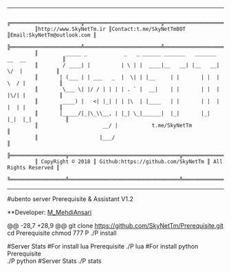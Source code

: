 * * *
             ╔═══════════════════════╦═════════════════════════╦═══════════════════════════╗
             ║http://www.SkyNetTm.ir ║Contact:t.me/SkyNetTmBOT ║Email:SkyNetTm@outlook.com ║
             ╠═══════════════════════╩═════════════════════════╩═══════════════════════════╣
             ║         _____ _            _   _ ______ _______   _______ __  __            ║
             ║        / ____| |          | \ | |  ____|__   __| |__   __|  \/  |           ║
             ║       | (___ | | ___   _  |  \| | |__     | |       | |  | \  / |           ║
             ║        \___ \| |/ / | | | | . ` |  __|    | |       | |  | |\/| |           ║    
             ║        ____) |   <| |_| | | |\  | |____   | |       | |  | |  | |           ║
             ║       |_____/|_|\_\\__, | |_| \_|______|  |_|       |_|  |_|  |_|           ║
             ║                     __/ |           t.me/SkyNetTm                           ║  
             ║                    |___/                                                    ║
             ╠══════════════════╦════════════════════════════════════╦═════════════════════╣  
             ║ CopyRight © 2018 ║ Github:https://github.com/SkyNetTm ║ All Rights Reserved ║
             ╚══════════════════╩════════════════════════════════════╩═════════════════════╝
* * *
#ubento server Prerequisite & Assistant V1.2
 
 **Developer: [M_MehdiAnsari](https://github.com/M-MehdiAnsari)
 
@@ -28,7 +28,9 @@
 git clone https://github.com/SkyNetTm/Prerequisite.git
 cd Prerequisite
 chmod 777 P
 ./P install
			  
 #Server Stats
#For install lua Prerequisite
 ./P lua
#For install python Prerequisite			  
 ./P python
#Server Stats
 ./P stats
